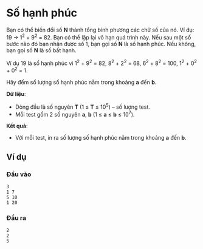 # Số hạnh phúc

Bạn có thể biến đổi số **N** thành tổng bình phương các chữ số của nó. Ví dụ: 19 -> 1<sup>2</sup> + 9<sup>2</sup> = 82. Bạn có thể lặp lại vô hạn quá trình này. Nếu sau một số bước nào đó bạn nhận được số 1, bạn gọi số **N** là số hạnh phúc. Nếu không, bạn gọi số **N** là số bất hạnh.

Ví dụ 19 là số hạnh phúc vì 1<sup>2</sup> + 9<sup>2</sup> = 82, 8<sup>2</sup> + 2<sup>2</sup> = 68, 6<sup>2</sup> + 8<sup>2</sup> = 100, 1<sup>2</sup> + 0<sup>2</sup> + 0<sup>2</sup> = 1.

Hãy đếm số lượng số hạnh phúc nằm trong khoảng **a** đến **b**.

**Dữ liệu**:

- Dòng đầu là số nguyên **T** (1 ≤ **T** ≤ 10<sup>5</sup>) – số lượng test.
- Mỗi test gồm 2 số nguyên **a**, **b** (1 ≤ **a** ≤ **b** ≤ 10<sup>7</sup>).

**Kết quả**:

- Với mỗi test, in ra số lượng số hạnh phúc nằm trong khoảng **a** đến **b**.

## Ví dụ

### Đầu vào

```
3
1 7
5 10
1 20
```
### Đầu ra

```
2
2
5
```